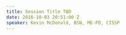```yaml
---
title: Session Title TBD
date: 2016-10-03 20:51:00 Z
speaker: Kevin McDonald, BSN, ME-PD, CISSP
---
```


